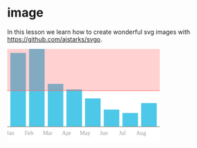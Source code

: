 # image 

In this lesson we learn how to create wonderful svg images with <https://github.com/ajstarks/svgo>.

<img src="output.svg" alt="Sample Output" width="70%" />
